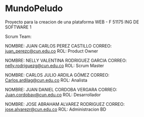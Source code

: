 # MundoPeludo
Proyecto para la creacion de una plataforma WEB - F 51175 ING DE SOFTWARE 1 

Scrum Team: 

NOMBRE:  JUAN CARLOS PEREZ CASTILLO      CORREO: juan_perezc@cun.edu.co        ROL: Product Owner

NOMBRE: NELLY VALENTINA RODRIGUEZ GARCIA CORREO: nelly.rodriguezg@cun.edu.co   ROL: Scrum Master 

NOMBRE: CARLOS JULIO ARDILA GÓMEZ        CORREO: Carlos.ardilag@cun.edu.co     ROL: Analista

NOMBRE: JUAN DANIEL CORDOBA VERGARA      CORREO: Juan.cordobav@cun.edu.co      ROL: Desarrollador

NOMBRE: JOSE ABRAHAM ALVAREZ RODRIGUEZ   CORREO: jose.alvarezr@cun.edu.co      ROL: Administracion BD
